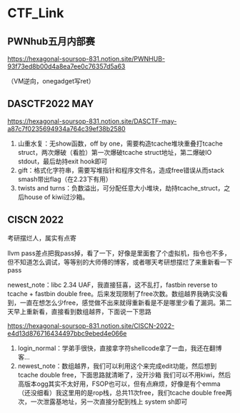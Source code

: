 # CTF_Link



## PWNhub五月内部赛

https://hexagonal-soursop-831.notion.site/PWNHUB-93f73ed8b00d4a8ea7ee0c76357d5a63

（VM逆向，onegadget写ret）

## DASCTF2022 MAY

https://hexagonal-soursop-831.notion.site/DASCTF-may-a87c7f0235694934a764c39ef38b2580

1. 山重水复：无show函数，off by one，需要构造tcache堆块重叠打tcache struct，两次爆破（看脸）第一次爆破tcache struct地址，第二爆破IO stdout，最后劫持exit hook即可
2. gift：格式化字符串，需要写堆指针和程序文件名，造成free错误从而stack smash带出flag（在2.23下有用）
3. twists and turns：负数溢出，可分配任意大小堆块，劫持tcache_struct，之后house of  kiwi过沙箱。

## CISCN 2022

考研摆烂人，属实有点寄

llvm pass差点把我pass掉，看了一下，好像是里面套了个虚拟机，指令也不多，但不知道怎么调试，等等别的大师傅的博客，或者哪天考研想摆烂了来重新看一下pass

newest_note：libc 2.34 UAF，我直接狂喜，这不乱打，fastbin reverse to tcache + fastbin double free。后来发现限制了free次数。数组越界我确实没看到，一直在想怎么少free，感觉做不出来就得重新看是不是哪里少看了漏洞。第二天早上重新看，直接看到数组越界，下面说一下思路

https://hexagonal-soursop-831.notion.site/CISCN-2022-e4d13d876716434497bbc9ebed4e066e

1. login_normal：学弟手很快，直接拿字符shellcode拿了一血，我还在翻博客...
2. newest_note：数组越界，我们可以利用这个来完成edit功能，然后想到tcache double free，下面思路就清晰了，没开沙箱 我们可以不用kiwi，然后高版本ogg其实不太好用，FSOP也可以，但有点麻烦，好像是有个emma（还没细看）我这里用的是rop栈，总共11次free，我们tcache double free两次，一次泄露基地址，另一次直接分配到栈上 system sh即可
